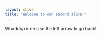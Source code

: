```yaml
---
layout: slide
title: "Welcome to our second slide!"
---
```

Whaddup breh
Use the left arrow to go back!
